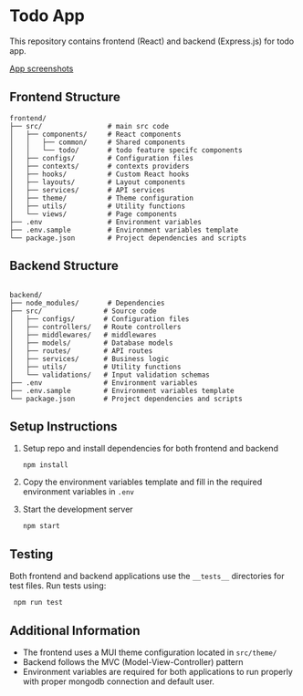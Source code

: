 # Todo App

This repository contains  frontend (React) and backend (Express.js) for todo app.

[App screenshots](https://github.com/Umang1499/es_assignment/blob/master/screenshots/shots.md)


## Frontend Structure

```
frontend/
├── src/                # main src code
│   ├── components/     # React components
│   │   ├── common/     # Shared components
│   │   └── todo/       # todo feature specifc components
│   ├── configs/        # Configuration files
│   ├── contexts/       # contexts providers
│   ├── hooks/          # Custom React hooks
│   ├── layouts/        # Layout components
│   ├── services/       # API services
│   ├── theme/          # Theme configuration
│   ├── utils/          # Utility functions
│   └── views/          # Page components
├── .env                # Environment variables
├── .env.sample         # Environment variables template
└── package.json        # Project dependencies and scripts
```

## Backend Structure

```

backend/
├── node_modules/       # Dependencies
├── src/               # Source code
│   ├── configs/       # Configuration files
│   ├── controllers/   # Route controllers
│   ├── middlewares/   # middlewares
│   ├── models/        # Database models
│   ├── routes/        # API routes
│   ├── services/      # Business logic
│   ├── utils/         # Utility functions
│   └── validations/   # Input validation schemas
├── .env               # Environment variables
├── .env.sample        # Environment variables template
└── package.json       # Project dependencies and scripts

```

## Setup Instructions

1. Setup repo and install dependencies for both frontend and backend

    ```
    npm install
    ```

2. Copy the environment variables template and fill in the required environment variables in `.env`

3. Start the development server

    ```
    npm start
    ```

## Testing

Both frontend and backend applications use the `__tests__` directories for test files. Run tests using:

```
 npm run test
```

## Additional Information

- The frontend uses a MUI theme configuration located in `src/theme/`
- Backend follows the MVC (Model-View-Controller) pattern
- Environment variables are required for both applications to run properly with proper mongodb connection and default user.
